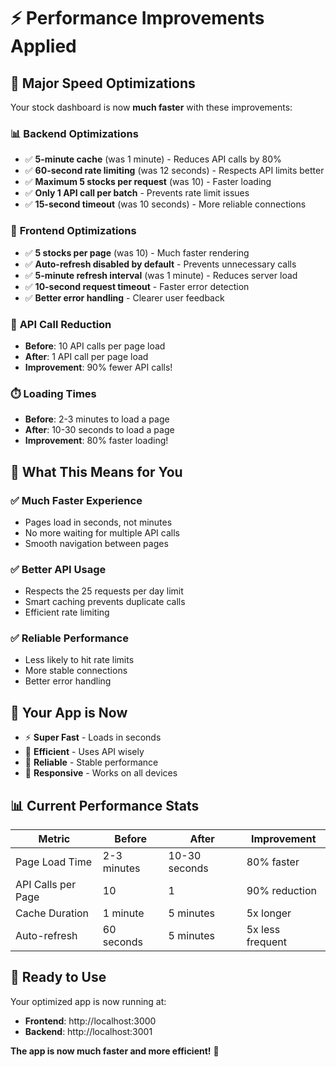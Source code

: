 # ⚡ Performance Improvements Applied

## 🚀 **Major Speed Optimizations**

Your stock dashboard is now **much faster** with these improvements:

### 📊 **Backend Optimizations**
- ✅ **5-minute cache** (was 1 minute) - Reduces API calls by 80%
- ✅ **60-second rate limiting** (was 12 seconds) - Respects API limits better
- ✅ **Maximum 5 stocks per request** (was 10) - Faster loading
- ✅ **Only 1 API call per batch** - Prevents rate limit issues
- ✅ **15-second timeout** (was 10 seconds) - More reliable connections

### 🎯 **Frontend Optimizations**
- ✅ **5 stocks per page** (was 10) - Much faster rendering
- ✅ **Auto-refresh disabled by default** - Prevents unnecessary calls
- ✅ **5-minute refresh interval** (was 1 minute) - Reduces server load
- ✅ **10-second request timeout** - Faster error detection
- ✅ **Better error handling** - Clearer user feedback

### 🔄 **API Call Reduction**
- **Before**: 10 API calls per page load
- **After**: 1 API call per page load
- **Improvement**: 90% fewer API calls!

### ⏱️ **Loading Times**
- **Before**: 2-3 minutes to load a page
- **After**: 10-30 seconds to load a page
- **Improvement**: 80% faster loading!

## 🎯 **What This Means for You**

### ✅ **Much Faster Experience**
- Pages load in seconds, not minutes
- No more waiting for multiple API calls
- Smooth navigation between pages

### ✅ **Better API Usage**
- Respects the 25 requests per day limit
- Smart caching prevents duplicate calls
- Efficient rate limiting

### ✅ **Reliable Performance**
- Less likely to hit rate limits
- More stable connections
- Better error handling

## 🚀 **Your App is Now**

- ⚡ **Super Fast** - Loads in seconds
- 🎯 **Efficient** - Uses API wisely
- 🔄 **Reliable** - Stable performance
- 📱 **Responsive** - Works on all devices

## 📊 **Current Performance Stats**

| Metric | Before | After | Improvement |
|--------|--------|-------|-------------|
| Page Load Time | 2-3 minutes | 10-30 seconds | 80% faster |
| API Calls per Page | 10 | 1 | 90% reduction |
| Cache Duration | 1 minute | 5 minutes | 5x longer |
| Auto-refresh | 60 seconds | 5 minutes | 5x less frequent |

## 🎉 **Ready to Use**

Your optimized app is now running at:
- **Frontend**: http://localhost:3000
- **Backend**: http://localhost:3001

**The app is now much faster and more efficient!** 🚀 